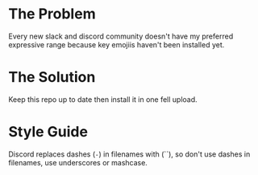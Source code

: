 # The Problem
Every new slack and discord community doesn't have my preferred expressive range because key emojiis haven't
been installed yet.

# The Solution
Keep this repo up to date then install it in one fell upload. 

# Style Guide
Discord replaces dashes (`-`) in filenames with (``), so don't use dashes in filenames, use underscores or mashcase. 